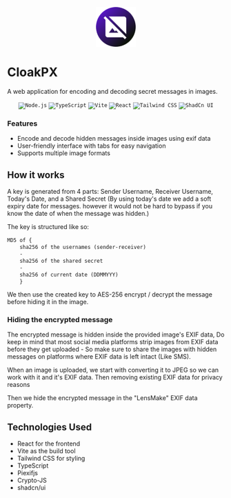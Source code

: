 <div align="center">
<img width=92 src="https://raw.githubusercontent.com/fishylunar/cloakpx/b69b35c2a50b70bcd32a7acb02e236bdacc5c854/public/icon-192.png" alt="CloakPX" title="CloakPX"/>
</div>

# CloakPX

A web application for encoding and decoding secret messages in images.

<div align="center">
	<code><img width="50" src="https://user-images.githubusercontent.com/25181517/183568594-85e280a7-0d7e-4d1a-9028-c8c2209e073c.png" alt="Node.js" title="Node.js"/></code>
	<code><img width="50" src="https://user-images.githubusercontent.com/25181517/183890598-19a0ac2d-e88a-4005-a8df-1ee36782fde1.png" alt="TypeScript" title="TypeScript"/></code>
	<code><img width="50" src="https://github-production-user-asset-6210df.s3.amazonaws.com/62091613/261395532-b40892ef-efb8-4b0e-a6b5-d1cfc2f3fc35.png" alt="Vite" title="Vite"/></code>
	<code><img width="50" src="https://user-images.githubusercontent.com/25181517/183897015-94a058a6-b86e-4e42-a37f-bf92061753e5.png" alt="React" title="React"/></code>
	<code><img width="50" src="https://user-images.githubusercontent.com/25181517/202896760-337261ed-ee92-4979-84c4-d4b829c7355d.png" alt="Tailwind CSS" title="Tailwind CSS"/></code>
	<code><img width="50" src="https://github.com/user-attachments/assets/e4bd419a-2a4a-459a-ba9a-d3324e693c4d" alt="ShadCn UI" title="ShadCn UI"/></code>
</div>

### Features

- Encode and decode hidden messages inside images using exif data
- User-friendly interface with tabs for easy navigation
- Supports multiple image formats

## How it works

A key is generated from 4 parts: Sender Username, Receiver Username, Today's
Date, and a Shared Secret (By using today's date we add a soft expiry date for
messages. however it would not be hard to bypass if you know the date of when
the message was hidden.)

The key is structured like so:

```plaintext
MD5 of {
	sha256 of the usernames (sender-receiver)
	-
	sha256 of the shared secret
	-
	sha256 of current date (DDMMYYY)
	}
```

We then use the created key to AES-256 encrypt / decrypt the message before
hiding it in the image.

### Hiding the encrypted message

The encrypted message is hidden inside the provided image's EXIF data, Do keep
in mind that most social media platforms strip images from EXIF data before they
get uploaded - So make sure to share the images with hidden messages on
platforms where EXIF data is left intact (Like SMS).

When an image is uploaded, we start with converting it to JPEG so we can work
with it and it's EXIF data. Then removing existing EXIF data for privacy reasons

Then we hide the encrypted message in the "LensMake" EXIF data property.

## Technologies Used

- React for the frontend
- Vite as the build tool
- Tailwind CSS for styling
- TypeScript
- Piexifjs
- Crypto-JS
- shadcn/ui
